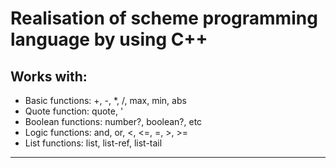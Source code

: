 # Realisation of scheme programming language by using C++

Works with:
---
+ Basic functions: +, -, *, /, max, min, abs
+ Quote function: quote, '
+ Boolean functions: number?, boolean?, etc
+ Logic functions: and, or, <, <=, =, >, >=
+ List functions: list, list-ref, list-tail 
---